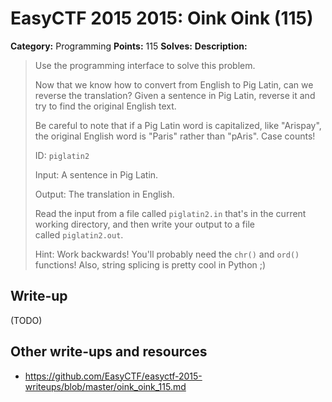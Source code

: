 # EasyCTF 2015 2015: Oink Oink (115)

**Category:** Programming
**Points:** 115
**Solves:** 
**Description:**

> Use the programming interface to solve this problem.
> 
> 
> Now that we know how to convert from English to&nbsp;Pig Latin, can we reverse the translation? Given a sentence in Pig Latin, reverse it and try to find the original English text.
> 
> 
> Be careful to note that if a Pig Latin word is capitalized, like &quot;Arispay&quot;, the original English word is &quot;Paris&quot; rather than &quot;pAris&quot;. Case counts!
> 
> 
> ID: `piglatin2`
> 
> 
> Input: A sentence in Pig Latin.
> 
> 
> Output: The translation in English.
> 
> 
> Read the input from a file called&nbsp;`piglatin2.in`&nbsp;that&#39;s in the current working directory, and then write your output to a file called&nbsp;`piglatin2.out`.
> 
> 
> Hint: Work backwards! You'll probably need the `chr()` and `ord()` functions! Also, string splicing is pretty cool in Python ;)


## Write-up

(TODO)

## Other write-ups and resources

* <https://github.com/EasyCTF/easyctf-2015-writeups/blob/master/oink_oink_115.md>
